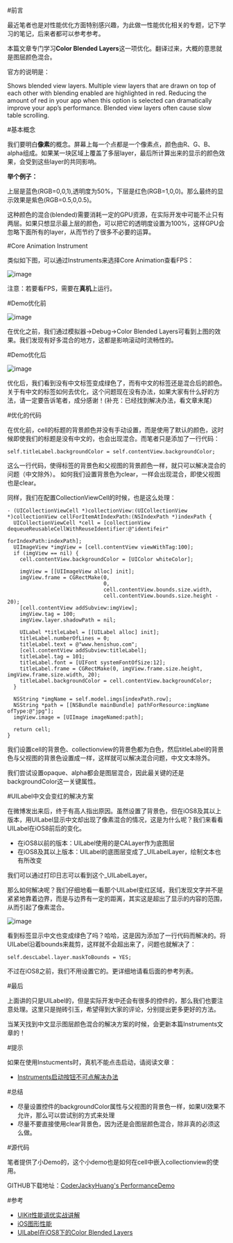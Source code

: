#前言

最近笔者也是对性能优化方面特别感兴趣，为此做一性能优化相关的专题，记下学习的笔记，后来者都可以参考参考。

本篇文章专门学习**Color Blended Layers**这一项优化。翻译过来，大概的意思就是图层颜色混合。

官方的说明是：

Shows blended view layers. Multiple view layers that are drawn on top of each other with blending enabled are highlighted in red. Reducing the amount of red in your app when this option is selected can dramatically improve your app’s performance. Blended view layers often cause slow table scrolling.

#基本概念

我们要明白**像素**的概念。屏幕上每一个点都是一个像素点，颜色由R、G、B、alpha组成。如果某一块区域上覆盖了多层layer，最后所计算出来的显示的颜色效果，会受到这些layer的共同影响。

**举个例子：**

上层是蓝色(RGB=0,0,1),透明度为50%，下层是红色(RGB=1,0,0)。那么最终的显示效果是紫色(RGB=0.5,0,0.5)。

这种颜色的混合(blended)需要消耗一定的GPU资源，在实际开发中可能不止只有两层。如果只想显示最上层的颜色，可以把它的透明度设置为100%，这样GPU会忽略下面所有的layer，从而节约了很多不必要的运算。

#Core Animation Instrument

类似如下图，可以通过Instruments来选择Core Animation查看FPS：

![image](http://www.henishuo.com/wp-content/uploads/2016/03/1430211590521452.png)

注意：若要看FPS，需要在**真机**上运行。

#Demo优化前

![image](http://www.henishuo.com/wp-content/uploads/2016/03/QQ20160305-0@2x-e1457152933753.png)

在优化之前，我们通过模拟器->Debug->Color Blended Layers可看到上图的效果。我们发现有好多混合的地方，这都是影响滚动时流畅性的。

#Demo优化后

![image](http://www.henishuo.com/wp-content/uploads/2016/03/QQ20160305-1@2x-e1457153005355.png)

优化后，我们看到没有中文标签变成绿色了，而有中文的标签还是混合后的颜色。关于有中文的标签如何去优化，这个问题现在没有办法，如果大家有什么好的方法，请一定要告诉笔者，成分感谢！(补充：已经找到解决办法，看文章末尾)

#优化的代码

在优化前，cell的标题的背景颜色并没有手动设置，而是使用了默认的颜色，这时候即使我们的标题是没有中文的，也会出现混合。而笔者只是添加了一行代码：

```
self.titleLabel.backgroundColor = self.contentView.backgroundColor;
```

这么一行代码，使得标签的背景色和父视图的背景颜色一样，就只可以解决混合的问题（中文除外）。
如何我们设置背景色为clear，一样会出现混合，即使父视图也是clear。

同样，我们在配置CollectionViewCell的时候，也是这么处理：

```
- (UICollectionViewCell *)collectionView:(UICollectionView *)collectionView cellForItemAtIndexPath:(NSIndexPath *)indexPath {
  UICollectionViewCell *cell = [collectionView dequeueReusableCellWithReuseIdentifier:@"identifeir"
                                                                         forIndexPath:indexPath];
  UIImageView *imgView = [cell.contentView viewWithTag:100];
  if (imgView == nil) {
    cell.contentView.backgroundColor = [UIColor whiteColor];
    
    imgView = [[UIImageView alloc] init];
    imgView.frame = CGRectMake(0,
                               0,
                               cell.contentView.bounds.size.width,
                               cell.contentView.bounds.size.height - 20);
    [cell.contentView addSubview:imgView];
    imgView.tag = 100;
    imgView.layer.shadowPath = nil;
    
    UILabel *titleLabel = [[UILabel alloc] init];
    titleLabel.numberOfLines = 0;
    titleLabel.text = @"www.henishuo.com";
    [cell.contentView addSubview:titleLabel];
    titleLabel.tag = 101;
    titleLabel.font = [UIFont systemFontOfSize:12];
    titleLabel.frame = CGRectMake(0, imgView.frame.size.height, imgView.frame.size.width, 20);
    titleLabel.backgroundColor = cell.contentView.backgroundColor;
  }
  
  NSString *imgName = self.model.imgs[indexPath.row];
  NSString *path = [[NSBundle mainBundle] pathForResource:imgName ofType:@"jpg"];
  imgView.image = [UIImage imageNamed:path];
  
  return cell;
}
```

我们设置cell的背景色、collectionview的背景色都为白色，然后titleLabel的背景色与父视图的背景色设置成一样，这样就可以解决混合问题，中文文本除外。

我们尝试设置opaque、alpha都会是图层混合，因此最关键的还是backgroundColor这一关键属性。

#UILabel中文会变红的解决方案

在微博发出来后，终于有高人指出原因。虽然设置了背景色，但在iOS8及其以上版本，用UILabel显示中文却出现了像素混合的情况，这是为什么呢？我们来看看UILabel在iOS8前后的变化。

* 在iOS8以前的版本：UILabel使用的是CALayer作为底图层
* 在iOS8及其以上版本：UILabel的底图层变成了\_UILabelLayer，绘制文本也有所改变

我们可以通过打印日志可以看到这个\_UILabelLayer。

那么如何解决呢？我们仔细地看一看那个UILabel变红区域，我们发现文字并不是紧紧地靠着边界，而是与边界有一定的距离，其实这是超出了显示的内容的范围，从而引起了像素混合。

![image](http://www.henishuo.com/wp-content/uploads/2016/03/QQ20160308-0@2x.png)

看到标签显示中文也变成绿色了吗？哈哈，这是因为添加了一行代码而解决的。将UILabel沿着bounds来裁剪，这样就不会超出来了，问题也就解决了：

```
self.descLabel.layer.maskToBounds = YES;
```

不过在iOS8之前，我们不用设置它的。更详细地请看后面的参考列表。

#最后

上面讲的只是UILabel的，但是实际开发中还会有很多的控件的，那么我们也要注意处理。这里只是抛砖引玉，希望得到大家的评论，分别提出更多更好的方法。

当某天找到中文显示图层颜色混合的解决方案的时候，会更新本篇Instruments文章的！

#提示

如果在使用Instucments时，真机不能点击启动，请阅读文章：

* [Instruments启动按钮不可点解决办法](http://www.henishuo.com/Instruments-cannot-click/)

#总结

* 尽量设置控件的backgroundColor属性与父视图的背景色一样，如果UI效果不允许，那么可以尝试别的方式来处理
* 尽量不要直接使用clear背景色，因为还是会图层颜色混合，除非真的必须这么做。

#源代码

笔者提供了小Demo的，这个小demo也是如何在cell中嵌入collectionview的使用。

GITHUB下载地址：[CoderJackyHuang's PerformanceDemo](https://github.com/CoderJackyHuang/PerformanceDemo.git)

#参考

* [UIKit性能调优实战讲解](http://www.jianshu.com/p/619cf14640f3)
* [iOS图形性能](http://www.cocoachina.com/ios/20150429/11712.html)
* [UILabel在iOS8下的Color Blended Layers](http://www.jianshu.com/p/db6602413fa3)


